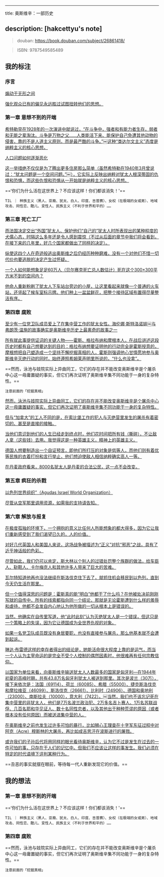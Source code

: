 
---
title: 奥斯维辛：一部历史

description: [hakcettyu's note]
---

> douban: <https://book.douban.com/subject/26861418/>

> ISBN: 9787549585489





## 我的标注

### 序言

<u>煽动于无形之间</u>

<u>强化观众已有的偏见永远胜过试图扭转他们的思想。</u>

### 第一章 意想不到的开端

<u>希特勒早在1928年的一次演讲中就说过，“在斗争中，强者和有能力者生存，弱者和无能之辈淘汰。斗争是万物之父……人类能活下来、能保护自己免遭其他动物的侵害，靠的不是人道主义原则，而是最严酷的斗争。”￼这种“类达尔文主义”态度是纳粹主义的核心思想，</u>

<u>人口问题如何逐渐恶化</u>

<u>这一举措绝不仅仅是为了腾出更多住房那么简单（虽然希特勒在1940年3月曾说过：“犹太问题是一个空间问题。”￼），它实际上反映出纳粹对犹太人根深蒂固的仇恨和恐惧，而这些仇恨和恐惧从一开始就是纳粹主义的核心思想。</u>

==‘你们为什么活在这世界上？不应该这样！你们都该消失！'==

```
TIL ｜ 种族主义（黑人、亚裔、犹太、白人、印度、吉普赛）、女权（在极端的女或男）、地域攻击、同性恋、酷儿、变性人、民族主义（不利于世界和平的）……
```

### 第三章 死亡工厂

<u>而法国决定交出“外国”犹太人、保护他们“自己的”犹太人时所表现出的某种程度的犬儒心态，时隔这么多年还是令人感到震惊（不过从后面的章节中我们将会看到，在接下来的几年里，好几个国家都做出了同样的决定）。</u>

<u>纵使这四个人在奇迹般逃出奥斯维之后仍经历种种磨难，没有一个对他们不惜一切代价也要逃脱的决定产生过怀疑。</u>

<u>一个人如何能想象足足60万人（贝尔赛克死亡总人数估计）死在这个300×300平方米不到的空间内？</u>

<u>他命人重新粉刷了犹太人下车站台旁边的小屋，让这里看起来就像一个普通的火车站，还竖起了候车室标示牌。他们种上一盆盆鲜花，把整个接待区域布置得尽量整洁有序。</u>

### 第四章 腐败

<u>至少有一位党卫队成员爱上了在集中营工作的犹太女性。海伦娜·斯特洛诺娃￼与弗朗茨·温施的故事确实是奥斯维辛历史上最离奇的故事之一</u>

<u>所有就此事提供证词的关键人物——霍斯、格拉布纳和摩根本人，在战后讲述这段历史时都有自己想要达到的目的：格拉布纳想要证明他的行动完全是霍斯授意的，摩根想把自己塑造成一个坚持不懈挖掘真相的人，霍斯则强调他心甘情愿地参与奥斯维辛灭绝行动的同时，始终遵照希姆莱声明里所说的，“什么也没拿”。</u>

==然而，泳池与妓院实际上异曲同工，它们的存在并不能改变奥斯维辛是个屠杀中心这一毋庸置疑的事实，但它们再次证明了奥斯维辛集不同功能于一身的复杂特性。==

```
注意前面的「挖掘真相」
```

<u>然而，泳池与妓院实际上异曲同工，它们的存在并不能改变奥斯维辛是个屠杀中心这一毋庸置疑的事实，但它们再次证明了奥斯维辛集不同功能于一身的复杂特性。</u>

<u>但与“加拿大”的工人不同的是，在索比堡工作的犯人与灭绝营里发生的屠杀有着密切的、甚至是直接的接触。</u>

<u>当他们意识到他们的人生已经走到终点时，他们花时间把所有钱（撕碎），不让敌人拿（这些钱）去用。我觉得这是一种英雄主义，精神上的英雄主义。</u>

<u>德国人想要制造出一个自证预言，即他们所打压的对象是低等人，而他们则有着优等民族的衣着打扮和言行举止，他们想迫使敌人相信纳粹确实高人一等。</u>

<u>在丹麦政府看来，8000名犹太人是丹麦的合法公民，这一点不会改变。</u>

### 第五章 疯狂的杀戮

<u>以色列世界组织”（Agudas Israel World Organization）</u>

<u>尽管从空军那里调用资源，如需我的支持请告知。</u>

### 第六章 解放与报复

<u>在极度孤独的环境下，一个拥抱的意义比任何人所能想象的都大得多，因为它让我们重新感受到了我们渴望已久的，人的价值。</u>

<u>对好几代英国人和美国人来说，这场战争被描述为“正义”对抗“邪恶”之战，具有了近乎神话般的色彩。</u>

<u>尽管如此，我们仍可以肯定，斯大林以个别人的过错处罚整个族群的做法，给车臣人、鞑靼人、卡尔梅克人和其他许多人带来了巨大的苦难。</u>

<u>瓦尔特知道他再也没法继续在斯洛伐克住下去了，就抓住机会移民到以色列，直到今天仍生活在那里。</u>

<u>但一个值得深思的问题是：霍斯真的能“明白”他都干了什么吗？在他被处决前刚刚写就的自传中，所有的线索都指向同一个结论，那就是无论霍斯遭到什么样的羞辱和虐待，他都不会发自内心地认为他所做的一切从根本上是错误的。</u>

<u>当然，他确实在自传里写道，他“此时此刻”认为灭绝犹太人是一个错误，但这只是一个策略上的失误，因为它让德国成为全世界仇视的对象。</u>

<u>如果一名党卫队成员既没有身居要职，也没有直接参与屠杀，那么他基本就不会遭到起诉。</u>

<u>琳达·布雷德这样的幸存者得出的结论是，她能活命很大程度上靠的是运气，而当一个人认为主宰命运的是完全不受个人控制的偶然因素时，他很难再有任何宗教信仰。</u>

<u>以国家为单位来看，向奥斯维辛输送犹太人人数最多的国家是匈牙利—在1944年初夏的高峰时期，共有43.8万名匈牙利犹太人被送到那里。其次是波兰（30万），接下来依次是：法国（69114）、荷兰（60085）、希腊（55000）、捷克斯洛伐克和摩拉维亚（46099）、斯洛伐克（26661）、比利时（24906）、德国和奥地利（23000）、南斯拉夫（10000），意大利（7422）。￼当然，我们也不该忘记死在集中营里的非犹太人，他们是7万名波兰政治犯、2万多名吉卜赛人、1万名苏联战俘、几百名耶和华见证人、数十名同性恋者，以及其他出于种种荒谬的原因（或者根本没有任何原因）而被送进集中营的人。</u>

<u>在奥斯维辛之前也发生过许多可怕的暴行，比如狮心王理查在十字军东征过程中对阿克（Acre）穆斯林的大屠杀，再比如成吉思汗在波斯进行的屠戮。</u>

<u>或许我们的子孙后代将用同样的眼光看待奥斯维辛，认为它不过是发生在过去的一件可怕的事，只存在于人们的记忆中。但我们不应该让这样的事发生。我们必须在特定的时代语境下评判某种行为。</u>

==丑恶的事实就摆在眼前，等待每一代人重新发现它的价值。==

## 我的想法

### 第一章 意想不到的开端

==‘你们为什么活在这世界上？不应该这样！你们都该消失！'==

```
TIL ｜ 种族主义（黑人、亚裔、犹太、白人、印度、吉普赛）、女权（在极端的女或男）、地域攻击、同性恋、酷儿、变性人、民族主义（不利于世界和平的）……
```

### 第四章 腐败

==然而，泳池与妓院实际上异曲同工，它们的存在并不能改变奥斯维辛是个屠杀中心这一毋庸置疑的事实，但它们再次证明了奥斯维辛集不同功能于一身的复杂特性。==

```
注意前面的「挖掘真相」
```

